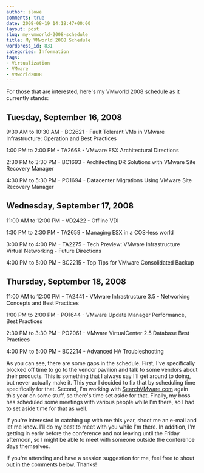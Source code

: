 ```yaml
---
author: slowe
comments: true
date: 2008-08-19 14:18:47+00:00
layout: post
slug: my-vmworld-2008-schedule
title: My VMworld 2008 Schedule
wordpress_id: 831
categories: Information
tags:
- Virtualization
- VMware
- VMworld2008
---
```


For those that are interested, here's my VMworld 2008 schedule as it currently stands:

## Tuesday, September 16, 2008

9:30 AM to 10:30 AM - BC2621 - Fault Tolerant VMs in VMware Infrastructure: Operation and Best Practices  

1:00 PM to 2:00 PM - TA2668 - VMware ESX Architectural Directions  

2:30 PM to 3:30 PM - BC1693 - Architecting DR Solutions with VMware Site Recovery Manager  

4:30 PM to 5:30 PM - PO1694 - Datacenter Migrations Using VMware Site Recovery Manager

## Wednesday, September 17, 2008

11:00 AM to 12:00 PM - VD2422 - Offline VDI  

1:30 PM to 2:30 PM - TA2659 - Managing ESX in a COS-less world  

3:00 PM to 4:00 PM - TA2275 - Tech Preview: VMware Infrastructure Virtual Networking - Future Directions  

4:00 PM to 5:00 PM - BC2215 - Top Tips for VMware Consolidated Backup

## Thursday, September 18, 2008

11:00 AM to 12:00 PM - TA2441 - VMware Infrastructure 3.5 - Networking Concepts and Best Practices  

1:00 PM to 2:00 PM - PO1644 - VMware Update Manager Performance, Best Practices  

2:30 PM to 3:30 PM - PO2061 - VMware VirtualCenter 2.5 Database Best Practices  

4:00 PM to 5:00 PM - BC2214 - Advanced HA Troubleshooting

As you can see, there are some gaps in the schedule. First, I've specifically blocked off time to go to the vendor pavilion and talk to some vendors about their products. This is something that I always say I'll get around to doing, but never actually make it. This year I decided to fix that by scheduling time specifically for that. Second, I'm working with [SearchVMware.com](http://searchvmware.techtarget.com/) again this year on some stuff, so there's time set aside for that. Finally, my boss has scheduled some meetings with various people while I'm there, so I had to set aside time for that as well.

If you're interested in catching up with me this year, shoot me an e-mail and let me know. I'll do my best to meet with you while I'm there. In addition, I'm getting in early before the conference and not leaving until the Friday afternoon, so I might be able to meet with someone outside the conference days themselves.

If you're attending and have a session suggestion for me, feel free to shout out in the comments below. Thanks!
